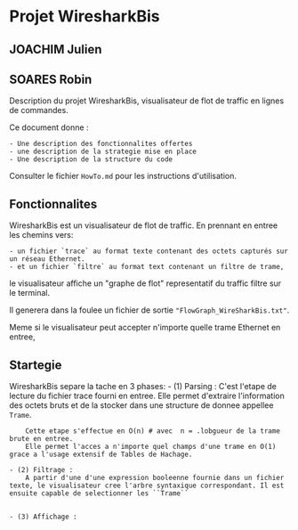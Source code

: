 # Projet WiresharkBis 
## JOACHIM  Julien
## SOARES Robin

Description du projet WiresharkBis, visualisateur de flot de traffic en lignes de commandes.

Ce document donne :

    - Une description des fonctionnalites offertes
    - une description de la strategie mise en place
    - Une description de la structure du code

Consulter le fichier `HowTo.md` pour les instructions d'utilisation.

## Fonctionnalites
WiresharkBis est un visualisateur de flot de traffic. En prennant en entree les chemins vers:

    - un fichier `trace` au format texte contenant des octets capturés sur un réseau Ethernet.
    - et un fichier `filtre` au format text contenant un filtre de trame,

le visualisateur affiche un "graphe de flot" representatif du traffic filtre sur le terminal. 

Il generera dans la foulee un fichier de sortie `"FlowGraph_WireSharkBis.txt"`.

Meme si le visualisateur peut accepter n'importe quelle trame Ethernet en entree, 
## Startegie 

WiresharkBis separe la tache en 3 phases:
    - (1) Parsing :
        C'est l'etape de lecture du fichier trace fourni en entree. Elle permet d'extraire l'information des octets bruts et de la stocker dans une structure de donnee appellee `Trame`. 

        Cette etape s'effectue en O(n) # avec  n = .lobgueur de la trame brute en entree.
        Elle permet l'acces a n'importe quel champs d'une trame en O(1) grace a l'usage extensif de Tables de Hachage. 

    - (2) Filtrage : 
        A partir d'une d'une expression booleenne fournie dans un fichier texte, le visualisateur cree l'arbre syntaxique correspondant. Il est ensuite capable de selectionner les ``Trame``   
        

    - (3) Affichage : 



